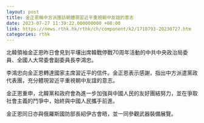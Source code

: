 ```yaml
---
layout: post
title: 金正恩稱中方派團訪朝體現習近平重視朝中友誼的意志
date: 2023-07-27 11:39:22.000000000 +08:00
link: https://news.rthk.hk/rthk/ch/component/k2/1710793-20230727.htm
categories: rthk
---
```


北韓領袖金正恩昨日會見到平壤出席韓戰停戰70周年活動的中共中央政治局委員、全國人大常委會副委員長李鴻忠。

李鴻忠向金正恩轉達國家主席習近平的信件。金正恩表示感謝，指出中方派遣黨政代表團，充分體現習近平重視朝中友誼的意志。

金正恩重申，北韓黨和政府會為進一步加強與中國人民的友好團結努力，並在爭取社會主義的鬥爭中，始終與中國人民攜手前進。

金正恩同日亦與俄羅斯國防部長紹伊古會晤，並一同參觀武器裝備展覽。
